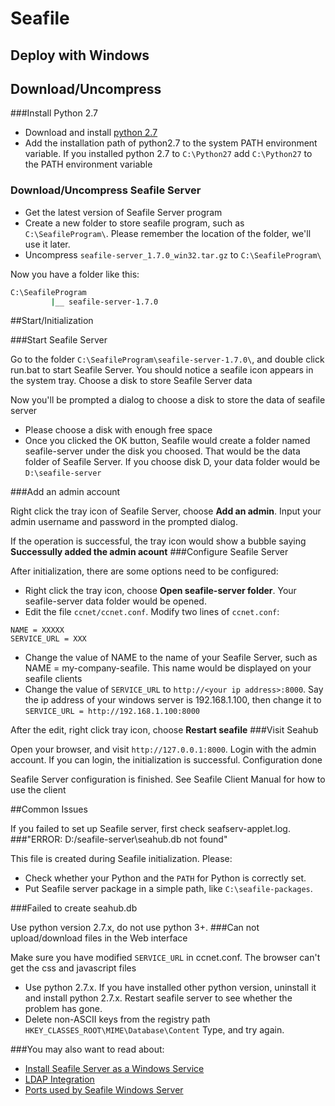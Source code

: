 # Seafile
## Deploy with Windows

## Download/Uncompress
###Install Python 2.7

- Download and install [python 2.7](https://www.python.org/ftp/python/2.7.8/python-2.7.8.msi)
- Add the installation path of python2.7 to the system PATH environment variable. If you installed python 2.7 to ``C:\Python27`` add ``C:\Python27`` to the PATH environment variable

### Download/Uncompress Seafile Server

- Get the latest version of Seafile Server program
- Create a new folder to store seafile program, such as ``C:\SeafileProgram\``. Please remember the location of the folder, we'll use it later.
- Uncompress ``seafile-server_1.7.0_win32.tar.gz`` to ``C:\SeafileProgram\``

Now you have a folder like this:
```sh
C:\SeafileProgram
         |__ seafile-server-1.7.0
```
##Start/Initialization

###Start Seafile Server

Go to the folder ``C:\SeafileProgram\seafile-server-1.7.0\``, and double click run.bat to start Seafile Server. You should notice a seafile icon appears in the system tray.
Choose a disk to store Seafile Server data

Now you'll be prompted a dialog to choose a disk to store the data of seafile server

- Please choose a disk with enough free space
- Once you clicked the OK button, Seafile would create a folder named seafile-server under the disk you choosed. That would be the data folder of Seafile Server. If you choose disk D, your data folder would be ``D:\seafile-server``

###Add an admin account

Right click the tray icon of Seafile Server, choose __Add an admin__. Input your admin username and password in the prompted dialog.

If the operation is successful, the tray icon would show a bubble saying __Successully added the admin acount__
###Configure Seafile Server

After initialization, there are some options need to be configured:

- Right click the tray icon, choose __Open seafile-server folder__. Your seafile-server data folder would be opened.
- Edit the file ``ccnet/ccnet.conf``. Modify two lines of ``ccnet.conf``:
```
NAME = XXXXX
SERVICE_URL = XXX
```
- Change the value of NAME to the name of your Seafile Server, such as NAME = my-company-seafile. This name would be displayed on your seafile clients
- Change the value of ``SERVICE_URL`` to ``http://<your ip address>:8000``. Say the ip address of your windows server is 192.168.1.100, then change it to ``SERVICE_URL = http://192.168.1.100:8000``

After the edit, right click tray icon, choose __Restart seafile__
###Visit Seahub

Open your browser, and visit ``http://127.0.0.1:8000``. Login with the admin account. If you can login, the initialization is successful.
Configuration done

Seafile Server configuration is finished. See Seafile Client Manual for how to use the client


##Common Issues

If you failed to set up Seafile server, first check seafserv-applet.log.
###"ERROR: D:/seafile-server\seahub.db not found"

This file is created during Seafile initialization. Please:

- Check whether your Python and the ``PATH`` for Python is correctly set.
- Put Seafile server package in a simple path, like ``C:\seafile-packages``.

###Failed to create seahub.db

Use python version 2.7.x, do not use python 3+.
###Can not upload/download files in the Web interface

Make sure you have modified ``SERVICE_URL`` in ccnet.conf.
The browser can't get the css and javascript files

- Use python 2.7.x. If you have installed other python version, uninstall it and install python 2.7.x. Restart seafile server to see whether the problem has gone.
- Delete non-ASCII keys from the registry path ``HKEY_CLASSES_ROOT\MIME\Database\Content`` Type, and try again.


###You may also want to read about:

- [Install Seafile Server as a Windows Service](install_seafile_server_as_a_windows_service.md)
- [LDAP Integration](using_ldap.md)
- [Ports used by Seafile Windows Server](ports_used_by_seafile_windows_server.md)
